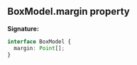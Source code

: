 ## BoxModel.margin property

**Signature:**

```typescript
interface BoxModel {
  margin: Point[];
}
```

